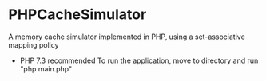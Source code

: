 # PHPCacheSimulator
A memory cache simulator implemented in PHP, using a set-associative mapping policy

- PHP 7.3 recommended
To run the application, move to directory and run "php main.php"
